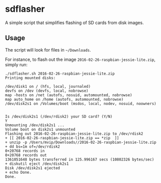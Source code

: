 # sdflasher
A simple script that simplifies flashing of SD cards from disk images.

## Usage

The script will look for files in `~/Downloads`.

For instance, to flash out the image `2016-02-26-raspbian-jessie-lite.zip`, simply run:


```
./sdflasher.sh 2016-02-26-raspbian-jessie-lite.zip
Printing mounted disks:

/dev/disk1 on / (hfs, local, journaled)
devfs on /dev (devfs, local, nobrowse)
map -hosts on /net (autofs, nosuid, automounted, nobrowse)
map auto_home on /home (autofs, automounted, nobrowse)
/dev/disk2s1 on /Volumes/boot (msdos, local, nodev, nosuid, noowners)


Is /dev/disk2s1 (/dev/rdisk2) your SD card? (Y/N)
Y
Unmounting /dev/disk2s1 ...
Volume boot on disk2s1 unmounted
Flashing out 2016-02-26-raspbian-jessie-lite.zip to /dev/rdisk2
+ [[ 2016-02-26-raspbian-jessie-lite.zip == *zip  ]]
+ unzip -p /Users/mvip/Downloads//2016-02-26-raspbian-jessie-lite.zip
+ dd bs=1m of=/dev/rdisk2
0+20768 records in
0+20768 records out
1361051648 bytes transferred in 125.996167 secs (10802326 bytes/sec)
+ diskutil eject /dev/disk2s1
Disk /dev/disk2s1 ejected
+ echo Done.
Done.
```
